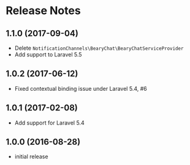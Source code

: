 # Release Notes

## 1.1.0 (2017-09-04)

- Delete `NotificationChannels\BearyChat\BearyChatServiceProvider`
- Add support to Laravel 5.5

## 1.0.2 (2017-06-12)

- Fixed contextual binding issue under Laravel 5.4, #6

## 1.0.1 (2017-02-08)

- Add support for Laravel 5.4

## 1.0.0 (2016-08-28)

- initial release
